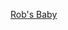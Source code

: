 
<html>
  <head>
    <title>Rob Baby</title>
  </head>
  <body>
  
  <a href="http://a.dilcdn.com/bl/wp-content/uploads/sites/8/2012/09/02-11.jpg">Rob's Baby</a>
  
  
  </body>
</html>
